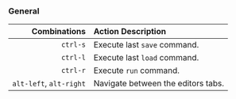 
### General

|            Combinations | Action Description                 |
|------------------------:|:-----------------------------------|
|                `ctrl-s` | Execute last `save` command.       |
|                `ctrl-l` | Execute last `load` command.       |
|                `ctrl-r` | Execute `run` command.             |
| `alt-left`, `alt-right` | Navigate between the editors tabs. |
